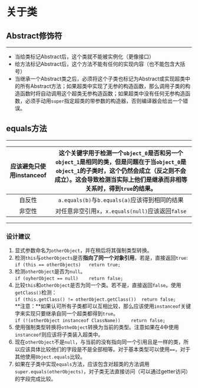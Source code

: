 # 关于类
## Abstract修饰符
***
* 当给类标记Abstract后，这个类就不能被实例化（更像接口）
* 给方法标记Abstract后，这个方法不能有任何的实现内容（也不能包含大括号）
* 当继承一个Abstract类之后，必须将这个子类也标记为Abstract或实现超类中的所有Abstract方法；如果超类中实现了无参的构造函数，那么调用子类的构造函数时将自动调用这个超类无参构造函数；如果超类中没有任何无参构造函数，必须手动用`super`指定超类的带参数的构造器，否则编译器会给出一个错误。
## equals方法
***
| 应该避免只使用instanceof | 这个关键字用于检测一个`object_0`是否和另一个`object_1`是相同的类，但是问题在于当`object_0`是`object_1`的子类时，这个仍然会成立（反之则不会成立）。这会导致检测当实际上他们是继承而非相等关系时，得到`true`的结果。 |
|     :-:    |:-:|
|   自反性 | `a.equals(b)`与`b.equals(a)`应该得到相同的结果   |
|   非空性  |   对任意非空引用`x`，`x.equals(null)`应该返回`false`  |
***
### 设计建议
1. 显式参数命名为`otherObject`，并在稍后将其强制类型转换。
2. 检测`this`与`otherObjects`是否**指向了同一个对象引用**，若是，直接返回`true`:  
   `if (this == otherObjects)   return true;`  
3. 检测`otherObject`是否为`null`。  
   `if (oyherObject == null)    return false;`
4. 比较`this`和`otherObject`是否为同一个类。若不是，直接返回`false`。使用`getClass()`检测：  
   `if (this.getClass() != otherObject.getClass())  return false;`  
   **注意：**如果认可所有子类都可以互相比较，那么应该使用`instanceof`关键字来实现只要继承自同一个超类都得到`true`。  
   `if (!(otherObject instanceof ClassName))    return false;`
5. 使用强制类型转换将`otheObject`转换为当前的类型。注意如果在4中使用`instanceof`则应该将子类装入超类中。
6. 现在`otherObject`不是`null`，与当前的没有指向同一个引用且是一样的类，所以应该具体比较他们的字段是不是全部相等。对于基本类型可以使用`==`，对于其他使用`Object.equals`比较。
7. 如果在子类中实现`equals`方法，应该包含对超类的方法调用`super.equals(otherObjects)`，对子类无法直接访问（可以通过getter访问）的字段完成比较。


